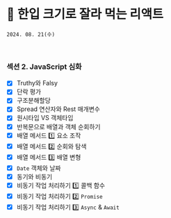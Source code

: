 # 🍰 한입 크기로 잘라 먹는 리액트

```
2024. 08. 21(수)
```

<br>

### 섹션 2. JavaScript 심화

- [x] Truthy와 Falsy
- [x] 단락 평가
- [x] 구조분해할당
- [x] Spread 연산자와 Rest 매개변수
- [x] 원시타입 VS 객체타입
- [x] 반복문으로 배열과 객체 순회하기
- [x] 배열 메서드 1️⃣ 요소 조작
- [x] 배열 메서드 2️⃣ 순회와 탐색
- [x] 배열 메서드 3️⃣ 배열 변형
- [x] `Date` 객체와 날짜
- [x] 동기와 비동기
- [x] 비동기 작업 처리하기 1️⃣ 콜백 함수
- [x] 비동기 작업 처리하기 2️⃣ `Promise`
- [x] 비동기 작업 처리하기 3️⃣ `Async` & `Await`
